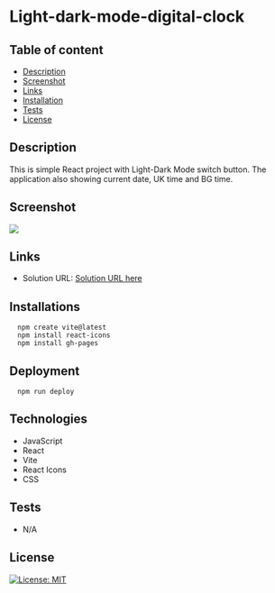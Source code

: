 # Light-dark-mode-digital-clock
## Table of content
  - [Description](#description) 
  - [Screenshot](#screenshot) 
  - [Links](#links)
  - [Installation](#installation)
  - [Tests](#tests)
  - [License](#license)

  
## Description
  This is simple React project with Light-Dark Mode switch button. The application also showing current date, UK time and BG time.  

## Screenshot
 
![](../public/images/screenshot.jpg)


## Links

- Solution URL: [Solution URL here](https://github.com/KodeIva/Light-dark-mode-digital-clock)



## Installations
  ```
    npm create vite@latest
    npm install react-icons
    npm install gh-pages 
  ```

## Deployment
  ```
    npm run deploy

  ```


## Technologies 
 - JavaScript
 - React
 - Vite
 - React Icons
 - CSS


## Tests  
 - N/A
 

## License
  [![License: MIT](https://img.shields.io/badge/License-MIT-yellow.svg)](https://opensource.org/licenses/MIT) 